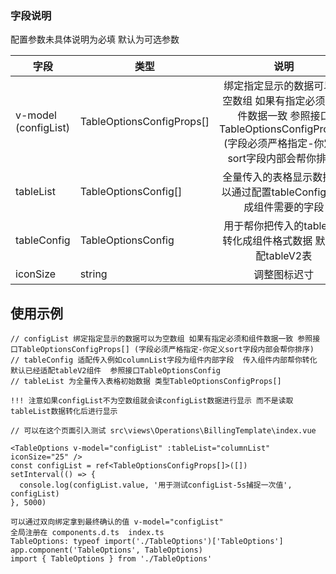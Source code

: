 ### 字段说明

配置参数未具体说明为必填 默认为可选参数

| 字段        | 类型    |  说明  |
| --------   | -----   | :----: |
| v-model (configList)  | TableOptionsConfigProps[] |绑定指定显示的数据可以为空数组 如果有指定必须和组件数据一致 参照接口TableOptionsConfigProps[] (字段必须严格指定-你定义sort字段内部会帮你排序)|
| tableList    | TableOptionsConfig[]   | 全量传入的表格显示数据  可以通过配置tableConfig转化成组件需要的字段    |
| tableConfig      | TableOptionsConfig    |用于帮你把传入的tableList转化成组件格式数据  默认适配tableV2表   |
| iconSize      | string    |调整图标迟寸   |


## 使用示例

```
// configList 绑定指定显示的数据可以为空数组 如果有指定必须和组件数据一致 参照接口TableOptionsConfigProps[] (字段必须严格指定-你定义sort字段内部会帮你排序)
// tableConfig 适配传入例如columnList字段为组件内部字段  传入组件内部帮你转化 默认已经适配tableV2组件  参照接口TableOptionsConfig
// tableList 为全量传入表格初始数据 类型TableOptionsConfigProps[]

!!! 注意如果configList不为空数组就会读configList数据进行显示 而不是读取tableList数据转化后进行显示

// 可以在这个页面引入测试 src\views\Operations\BillingTemplate\index.vue

<TableOptions v-model="configList" :tableList="columnList" iconSize="25" />
const configList = ref<TableOptionsConfigProps[]>([])
setInterval(() => {
  console.log(configList.value, '用于测试configList-5s捕捉一次值', configList)
}, 5000)

可以通过双向绑定拿到最终确认的值 v-model="configList"
全局注册在 components.d.ts  index.ts
TableOptions: typeof import('./TableOptions')['TableOptions']
app.component('TableOptions', TableOptions)
import { TableOptions } from './TableOptions'
```